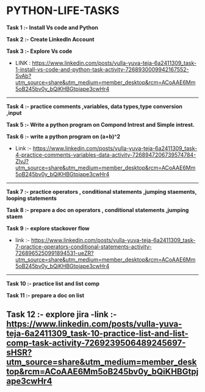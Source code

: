 # PYTHON-LIFE-TASKS

**Task 1 :- Install Vs code and Python**

**Task 2 :- Create LinkedIn Account**

**Task 3 :- Explore Vs code** 
- LINK : https://www.linkedin.com/posts/vulla-yuva-teja-6a2411309_task-1-install-vs-code-and-python-task-activity-7268930009942167552-SvAb?utm_source=share&utm_medium=member_desktop&rcm=ACoAAE6Mm5oB245bv0y_bQiKHBGtpjape3cwHr4
---

**Task 4 :- practice comments ,variables, data types,type conversion ,input**

**Task 5 :- Write a python program on Compond Intrest and Simple intrest.**

**Task 6 :- write a python program on (a+b)^2** 
- Link :- https://www.linkedin.com/posts/vulla-yuva-teja-6a2411309_task-4-practice-comments-variables-data-activity-7268947206739574784-ZlvJ?utm_source=share&utm_medium=member_desktop&rcm=ACoAAE6Mm5oB245bv0y_bQiKHBGtpjape3cwHr4
---


**Task 7 :- practice operators , conditional statements ,jumping staements, looping statements**

**Task 8 :- prepare a doc on operators , conditional statements ,jumping staem**

**Task 9 :- explore stackover flow** 
- link :- https://www.linkedin.com/posts/vulla-yuva-teja-6a2411309_task-7-practice-operators-conditional-statements-activity-7268965250991894531-ueZR?utm_source=share&utm_medium=member_desktop&rcm=ACoAAE6Mm5oB245bv0y_bQiKHBGtpjape3cwHr4
---

**Task 10 :- practice list and list comp**

**Task 11 :- prepare a doc on list**

**Task 12 :- explore jira**
-link :- https://www.linkedin.com/posts/vulla-yuva-teja-6a2411309_task-10-practice-list-and-list-comp-task-activity-7269239506489245697-sHSR?utm_source=share&utm_medium=member_desktop&rcm=ACoAAE6Mm5oB245bv0y_bQiKHBGtpjape3cwHr4
---


